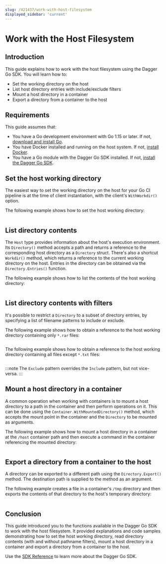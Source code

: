 ```yaml
---
slug: /421437/work-with-host-filesystem
displayed_sidebar: 'current'
---
```


# Work with the Host Filesystem

## Introduction

This guide explains how to work with the host filesystem using the Dagger Go SDK. You will learn how to:

- Set the working directory on the host
- List host directory entries with include/exclude filters
- Mount a host directory in a container
- Export a directory from a container to the host

## Requirements

This guide assumes that:

- You have a Go development environment with Go 1.15 or later. If not, [download and install Go](https://go.dev/doc/install).
- You have Docker installed and running on the host system. If not, [install Docker](https://docs.docker.com/engine/install/).
- You have a Go module with the Dagger Go SDK installed. If not, [install the Dagger Go SDK](../371491-install.md).

## Set the host working directory

The easiest way to set the working directory on the host for your Go CI pipeline is at the time of client instantiation, with the client's `WithWorkdir()` option.

The following example shows how to set the host working directory:

```go file=../snippets/work-with-host-filesystem/set-workdir/main.go
```

## List directory contents

The `Host` type provides information about the host's execution environment. Its `Directory()` method accepts a path and returns a reference to the corresponding host directory as a `Directory` struct. There's also a shortcut `Workdir()` method, which returns a reference to the current working directory on the host. Entries in the directory can be obtained via the `Directory.Entries()` function.

The following example shows how to list the contents of the host working directory:

```go file=../snippets/work-with-host-filesystem/list-dir/main.go
```

## List directory contents with filters

It's possible to restrict a `Directory` to a subset of directory entries, by specifying a list of filename patterns to include or exclude.

The following example shows how to obtain a reference to the host working directory containing only `*.rar` files:

```go file=../snippets/work-with-host-filesystem/list-dir-include/main.go
```

The following example shows how to obtain a reference to the host working directory containing all files except `*.txt` files:

```go file=../snippets/work-with-host-filesystem/list-dir-exclude/main.go
```

:::note
The `Exclude` pattern overrides the `Include` pattern, but not vice-versa.
:::

## Mount a host directory in a container

A common operation when working with containers is to mount a host directory to a path in the container and then perform operations on it. This can be done using the `Container.WithMountedDirectory()` method, which accepts the mount point in the container and the `Directory` to be mounted as arguments.

The following example shows how to mount a host directory in a container at the `/host` container path and then execute a command in the container referencing the mounted directory:

```go file=../snippets/work-with-host-filesystem/mount-dir/main.go
```

## Export a directory from a container to the host

A directory can be exported to a different path using the `Directory.Export()` method. The destination path is supplied to the method as an argument.

The following example creates a file in a container's `/tmp` directory and then exports the contents of that directory to the host's temporary directory:

```go file=../snippets/work-with-host-filesystem/export-dir/main.go
```

## Conclusion

This guide introduced you to the functions available in the Dagger Go SDK to work with the host filesystem. It provided explanations and code samples demonstrating how to set the host working directory, read directory contents (with and without pathname filters), mount a host directory in a container and export a directory from a container to the host.

Use the [SDK Reference](https://pkg.go.dev/dagger.io/dagger) to learn more about the Dagger Go SDK.
